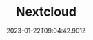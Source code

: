 ---
draft: false
title: Nextcloud
# Before you add, verify that the language is supported. Use ISO 639-1 code only without country code. ms instead of ms_MY. If the source language is English, do not add to the list.
languages:
  - en
  - id
  - km
  - fil
  - th
  - my
website: https://nextcloud.com/
cover: /files/nextcloud.jpg
tags:
  - Self-hosting
  - Documentation & Data Management
categories: 
  - Digital Security Tools
  - File Storage & Sync
credits: Text by Khairil Zhafri/EngageMedia.
date: 2023-01-22T09:04:42.901Z
---